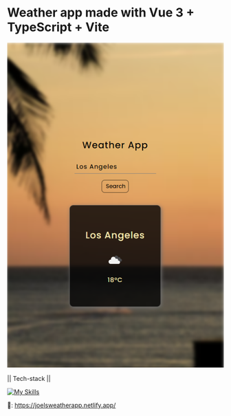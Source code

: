 # Weather app made with Vue 3 + TypeScript + Vite

![Screenshots](https://github.com/JPereyra7/vue-weatherapp/blob/main/src/assets/screenshot.png?raw=true)

|| Tech-stack ||

[![My Skills](https://skillicons.dev/icons?i=ts,vue,css&perline=4)](https://skillicons.dev) 

🔗: https://joelsweatherapp.netlify.app/
